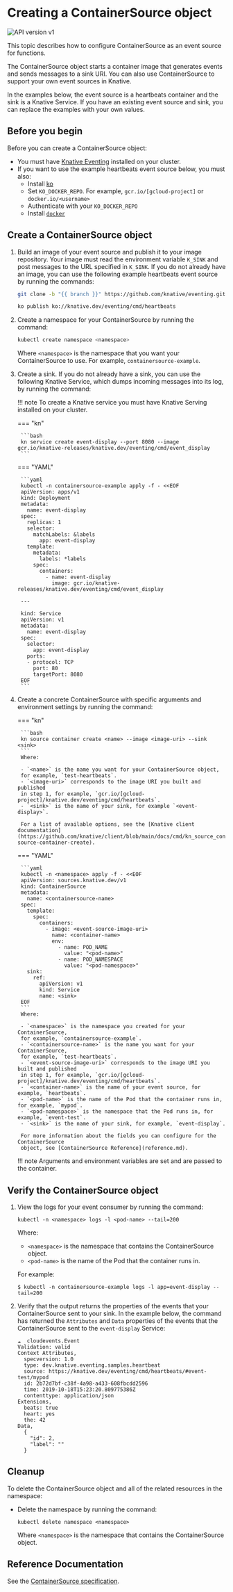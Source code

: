 # Creating a ContainerSource object

![API version v1](https://img.shields.io/badge/API_Version-v1-red?style=flat-square)

This topic describes how to configure ContainerSource as an event source for
functions.

The ContainerSource object starts a container image that generates events and
sends messages to a sink URI. You can also use ContainerSource to support your
own event sources in Knative.

In the examples below, the event source is a heartbeats container and the sink
is a Knative Service.
If you have an existing event source and sink, you can replace the examples with
your own values.

## Before you begin

Before you can create a ContainerSource object:

- You must have [Knative Eventing](../../../admin/install/install-eventing-with-yaml)
installed on your cluster.
- If you want to use the example heartbeats event source below, you must also:
    - Install [ko](https://github.com/google/ko)
    - Set `KO_DOCKER_REPO`. For example, `gcr.io/[gcloud-project]` or `docker.io/<username>`
    - Authenticate with your `KO_DOCKER_REPO`
    - Install [`docker`](https://docs.docker.com/install/)

## Create a ContainerSource object

1. Build an image of your event source and publish it to your image repository.
Your image must read the environment variable `K_SINK` and post messages to the
URL specified in  `K_SINK`. If you do not already have an image, you can use
the following example heartbeats event source by running the commands:

    ```bash
    git clone -b "{{ branch }}" https://github.com/knative/eventing.git
    ```

    ```bash
    ko publish ko://knative.dev/eventing/cmd/heartbeats
    ```

1. Create a namespace for your ContainerSource by running the command:

    ```bash
    kubectl create namespace <namespace>
    ```

    Where `<namespace>` is the namespace that you want your ContainerSource to use.
    For example, `containersource-example`.

1. Create a sink. If you do not already have a sink, you can use the following Knative
Service, which dumps incoming messages into its log, by running the command:

    !!! note
        To create a Knative service you must have Knative Serving installed on your cluster.

    === "kn"

        ```bash
        kn service create event-display --port 8080 --image gcr.io/knative-releases/knative.dev/eventing/cmd/event_display
        ```

    === "YAML"

        ```yaml
        kubectl -n containersource-example apply -f - <<EOF
        apiVersion: apps/v1
        kind: Deployment
        metadata:
          name: event-display
        spec:
          replicas: 1
          selector:
            matchLabels: &labels
              app: event-display
          template:
            metadata:
              labels: *labels
            spec:
              containers:
                - name: event-display
                  image: gcr.io/knative-releases/knative.dev/eventing/cmd/event_display

        ---

        kind: Service
        apiVersion: v1
        metadata:
          name: event-display
        spec:
          selector:
            app: event-display
          ports:
          - protocol: TCP
            port: 80
            targetPort: 8080
        EOF
        ```

1. Create a concrete ContainerSource with specific arguments and environment
settings by running the command:

    === "kn"

        ```bash
        kn source container create <name> --image <image-uri> --sink <sink>
        ```
        Where:

        - `<name>` is the name you want for your ContainerSource object,
        for example, `test-heartbeats`.
        - `<image-uri>` corresponds to the image URI you built and published
        in step 1, for example, `gcr.io/[gcloud-project]/knative.dev/eventing/cmd/heartbeats`.
        - `<sink>` is the name of your sink, for example `<event-display>`.

        For a list of available options, see the [Knative client documentation](https://github.com/knative/client/blob/main/docs/cmd/kn_source_container_create.md#kn-source-container-create).

    === "YAML"

        ```yaml
        kubectl -n <namespace> apply -f - <<EOF
        apiVersion: sources.knative.dev/v1
        kind: ContainerSource
        metadata:
          name: <containersource-name>
        spec:
          template:
            spec:
              containers:
                - image: <event-source-image-uri>
                  name: <container-name>
                  env:
                    - name: POD_NAME
                      value: "<pod-name>"
                    - name: POD_NAMESPACE
                      value: "<pod-namespace>"
          sink:
            ref:
              apiVersion: v1
              kind: Service
              name: <sink>
        EOF
        ```
        Where:

        - `<namespace>` is the namespace you created for your ContainerSource,
        for example, `containersource-example`.
        - `<containersource-name>` is the name you want for your ContainerSource,
        for example, `test-heartbeats`.
        - `<event-source-image-uri>` corresponds to the image URI you built and published
        in step 1, for example, `gcr.io/[gcloud-project]/knative.dev/eventing/cmd/heartbeats`.
        - `<container-name>` is the name of your event source, for example, `heartbeats`.
        - `<pod-name>` is the name of the Pod that the container runs in, for example, `mypod`.
        - `<pod-namespace>` is the namespace that the Pod runs in, for example, `event-test`.
        - `<sink>` is the name of your sink, for example, `event-display`.

        For more information about the fields you can configure for the ContainerSource
        object, see [ContainerSource Reference](reference.md).

    !!! note
        Arguments and environment variables are set and are passed to the container.

## Verify the ContainerSource object

1. View the logs for your event consumer by running the command:

    ```shell
    kubectl -n <namespace> logs -l <pod-name> --tail=200
    ```
    Where:

    - `<namespace>` is the namespace that contains the ContainerSource object.
    - `<pod-name>` is the name of the Pod that the container runs in.

    For example:

    ```shell
    $ kubectl -n containersource-example logs -l app=event-display --tail=200
    ```

1. Verify that the output returns the properties of the events that your
ContainerSource sent to your sink.
In the example below, the command has returned the `Attributes` and `Data` properties
of the events that the ContainerSource sent to the `event-display` Service:

    ```
    ☁️  cloudevents.Event
    Validation: valid
    Context Attributes,
      specversion: 1.0
      type: dev.knative.eventing.samples.heartbeat
      source: https://knative.dev/eventing/cmd/heartbeats/#event-test/mypod
      id: 2b72d7bf-c38f-4a98-a433-608fbcdd2596
      time: 2019-10-18T15:23:20.809775386Z
      contenttype: application/json
    Extensions,
      beats: true
      heart: yes
      the: 42
    Data,
      {
        "id": 2,
        "label": ""
      }
    ```

## Cleanup

To delete the ContainerSource object and all of the related resources in the
namespace:

- Delete the namespace by running the command:

    ```shell
    kubectl delete namespace <namespace>
    ```

    Where `<namespace>` is the namespace that contains the ContainerSource object.

## Reference Documentation

See the [ContainerSource specification](../../../reference/api/eventing/eventing/#sources.knative.dev/v1.ContainerSource).
